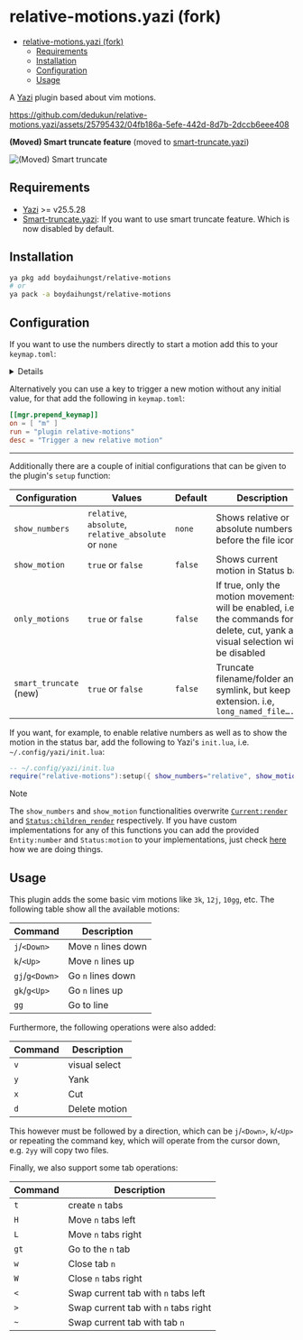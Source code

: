 # relative-motions.yazi (fork)

<!--toc:start-->

- [relative-motions.yazi (fork)](#relative-motionsyazi-fork)
  - [Requirements](#requirements)
  - [Installation](#installation)
  - [Configuration](#configuration)
  - [Usage](#usage)
  <!--toc:end-->

A [Yazi](https://github.com/sxyazi/yazi) plugin based about vim motions.

https://github.com/dedukun/relative-motions.yazi/assets/25795432/04fb186a-5efe-442d-8d7b-2dccb6eee408

**(Moved) Smart truncate feature** (moved to [smart-truncate.yazi](https://github.com/boydaihungst/smart-truncate.yazi/tree/master?tab=readme-ov-file#for-relative-motions-my-fork-plugin-users))

![(Moved) Smart truncate](https://i.imgur.com/P8WKB4B.png)

## Requirements

- [Yazi](https://github.com/sxyazi/yazi) >= v25.5.28
- [Smart-truncate.yazi](https://github.com/boydaihungst/smart-truncate.yazi): If you want to use smart truncate feature. Which is now disabled by default.

## Installation

```sh
ya pkg add boydaihungst/relative-motions
# or
ya pack -a boydaihungst/relative-motions
```

## Configuration

If you want to use the numbers directly to start a motion add this to your `keymap.toml`:

<details>

```toml
[[mgr.prepend_keymap]]
on = [ "1" ]
run = "plugin relative-motions -- 1"
desc = "Move in relative steps"

[[mgr.prepend_keymap]]
on = [ "2" ]
run = "plugin relative-motions -- 2"
desc = "Move in relative steps"

[[mgr.prepend_keymap]]
on = [ "3" ]
run = "plugin relative-motions -- 3"
desc = "Move in relative steps"

[[mgr.prepend_keymap]]
on = [ "4" ]
run = "plugin relative-motions -- 4"
desc = "Move in relative steps"

[[mgr.prepend_keymap]]
on = [ "5" ]
run = "plugin relative-motions -- 5"
desc = "Move in relative steps"

[[mgr.prepend_keymap]]
on = [ "6" ]
run = "plugin relative-motions -- 6"
desc = "Move in relative steps"

[[mgr.prepend_keymap]]
on = [ "7" ]
run = "plugin relative-motions -- 7"
desc = "Move in relative steps"

[[mgr.prepend_keymap]]
on = [ "8" ]
run = "plugin relative-motions -- 8"
desc = "Move in relative steps"

[[mgr.prepend_keymap]]
on = [ "9" ]
run = "plugin relative-motions -- 9"
desc = "Move in relative steps"
```

</details>

Alternatively you can use a key to trigger a new motion without any initial value, for that add the following in `keymap.toml`:

```toml
[[mgr.prepend_keymap]]
on = [ "m" ]
run = "plugin relative-motions"
desc = "Trigger a new relative motion"
```

---

Additionally there are a couple of initial configurations that can be given to the plugin's `setup` function:

| Configuration          | Values                                                | Default | Description                                                                                                                        |
| ---------------------- | ----------------------------------------------------- | ------- | ---------------------------------------------------------------------------------------------------------------------------------- |
| `show_numbers`         | `relative`, `absolute`, `relative_absolute` or `none` | `none`  | Shows relative or absolute numbers before the file icon                                                                            |
| `show_motion`          | `true` or `false`                                     | `false` | Shows current motion in Status bar                                                                                                 |
| `only_motions`         | `true` or `false`                                     | `false` | If true, only the motion movements will be enabled, i.e., the commands for delete, cut, yank and visual selection will be disabled |
| `smart_truncate` (new) | `true` or `false`                                     | `false` | Truncate filename/folder and symlink, but keep extension. i.e, `long_named_file….mkv`                                              |

If you want, for example, to enable relative numbers as well as to show the motion in the status bar,
add the following to Yazi's `init.lua`, i.e. `~/.config/yazi/init.lua`:

```lua
-- ~/.config/yazi/init.lua
require("relative-motions"):setup({ show_numbers="relative", show_motion = true })
```

> [!NOTE]
> The `show_numbers` and `show_motion` functionalities overwrite [`Current:render`](https://github.com/sxyazi/yazi/blob/43b5ae0e6cc5c8ee96462651f01d78a0d98077fc/yazi-plugin/preset/components/current.lua#L26)
> and [`Status:children_render`](https://github.com/sxyazi/yazi/blob/43b5ae0e6cc5c8ee96462651f01d78a0d98077fc/yazi-plugin/preset/components/status.lua#L172) respectively.
> If you have custom implementations for any of this functions
> you can add the provided `Entity:number` and `Status:motion` to your implementations, just check [here](https://github.com/dedukun/relative-motions.yazi/blob/main/init.lua#L126) how we are doing things.

## Usage

This plugin adds the some basic vim motions like `3k`, `12j`, `10gg`, etc.
The following table show all the available motions:

| Command        | Description         |
| -------------- | ------------------- |
| `j`/`<Down>`   | Move `n` lines down |
| `k`/`<Up>`     | Move `n` lines up   |
| `gj`/`g<Down>` | Go `n` lines down   |
| `gk`/`g<Up>`   | Go `n` lines up     |
| `gg`           | Go to line          |

Furthermore, the following operations were also added:

| Command | Description   |
| ------- | ------------- |
| `v`     | visual select |
| `y`     | Yank          |
| `x`     | Cut           |
| `d`     | Delete motion |

This however must be followed by a direction, which can be `j`/`<Down>`, `k`/`<Up>` or repeating the command key,
which will operate from the cursor down, e.g. `2yy` will copy two files.

Finally, we also support some tab operations:

| Command | Description                          |
| ------- | ------------------------------------ |
| `t`     | create `n` tabs                      |
| `H`     | Move `n` tabs left                   |
| `L`     | Move `n` tabs right                  |
| `gt`    | Go to the `n` tab                    |
| `w`     | Close tab `n`                        |
| `W`     | Close `n` tabs right                 |
| `<`     | Swap current tab with `n` tabs left  |
| `>`     | Swap current tab with `n` tabs right |
| `~`     | Swap current tab with tab `n`        |
